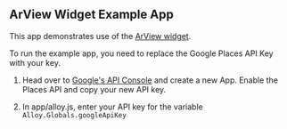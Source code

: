 ## ArView Widget Example App ##

This app demonstrates use of the [ArView widget](https://github.com/jbeuckm/ArView).

To run the example app, you need to replace the Google Places API Key with your key.

1. Head over to [Google's API Console](https://code.google.com/apis/console/) and create a new App. Enable the Places API and copy your new API key.

2. In app/alloy.js, enter your API key for the variable `Alloy.Globals.googleApiKey`
